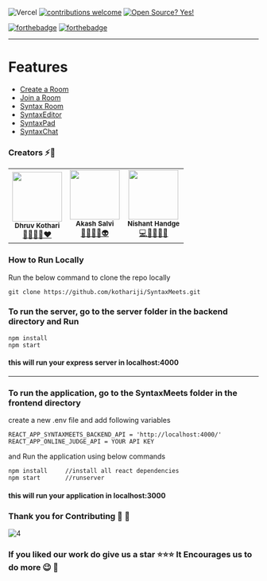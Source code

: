 

<!-- # SyntaxMeets
![SM](https://i.imgur.com/O11CKeq.gif)


### Syntaxmeets. Create rooms 🏠 Call your friends 👬🏼 Sip Chai, ☕ Chat, Create, and Code👨‍💻. A coding platform to code simultaneously 🚀 with your friends and design your algorithms on SyntaxPad. And you know what's awesome? It's Free.💫✨ -->

![Vercel](https://therealsujitk-vercel-badge.vercel.app/?app=syntaxmeets)
[
![contributions welcome](https://img.shields.io/badge/contributions-welcome-brightgreen.svg?style=flat)](https://github.com/kothariji/SyntaxMeets/issues) [![Open Source? Yes!](https://badgen.net/badge/Open%20Source%20%3F/Yes%21/blue?icon=github)](https://github.com/kothariji/SyntaxMeets) 

[![forthebadge](https://forthebadge.com/images/badges/made-with-javascript.svg)](https://github.com/kothariji/SyntaxMeets) [![forthebadge](https://forthebadge.com/images/badges/built-with-love.svg)](https://github.com/kothariji/SyntaxMeets)


---
<!-- # Website - <em>[SyntaxMeets](https://syntaxmeets.vercel.app/)</em> -->

# Features
- [Create a Room](#Create-a-room-)
- [Join a Room](#Create-a-room-)
- [Syntax Room](#Join-a-room-)
- [SyntaxEditor](#Code-&-Compile-)
- [SyntaxPad](#Syntaxpad-)
- [SyntaxChat](#Code-&-Compile-)


<!-- ### :rocket:Glimpse :dizzy::dizzy:<br><br>![createaroom](https://snipboard.io/eAUFOi.jpg) -->





### Creators :zap::dizzy:
<table>
		<tr>
			<td align="center"><img src="https://i.imgur.com/e2DMxRN.jpg"  width=100px;"><br /><sub><b>Dhruv Kothari</b></sub><br/><a href="https://github.com/kothariji">🧠👨‍💻🚀❤️</a></td>
		   <td align="center"><img src="https://i.imgur.com/iWdUqU7.jpg"  width=100px;"><br /><sub><b>Akash Salvi</b></sub><br/><a href="https://github.com/Akash-Salvi">🧘🔭👨‍🎓👽</a></td>
			<td align="center"><img src="https://i.imgur.com/D1ogusY.jpg"  width=100px;"><br /><sub><b>Nishant Handge</b></sub><br/><a href="https://github.com/Nishant127">💻📱👨‍💻💥</a></td>			
		</tr>
		
</table>

### How to Run Locally
Run the below command to clone the repo locally
```
git clone https://github.com/kothariji/SyntaxMeets.git
``` 

### To run the server, go to the server folder in the backend directory and Run 
```
npm install
npm start
```
#### this will run your express server in localhost:4000

---
### To run the application, go to the SyntaxMeets folder in the frontend directory 

create a new .env file and add following variables
```
REACT_APP_SYNTAXMEETS_BACKEND_API = 'http://localhost:4000/'
REACT_APP_ONLINE_JUDGE_API = YOUR API KEY
```

and Run the application using below commands
```
npm install		//install all react dependencies
npm start		//runserver
```
#### this will run your application in localhost:3000

### Thank you for Contributing :pray: :dizzy:
![4](https://contributors-img.web.app/image?repo=kothariji/syntaxmeets)


### If you liked our work do give us a star :star::star::star: It Encourages us to do more :wink: :dizzy:
